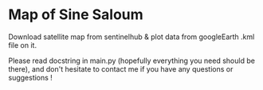 # Map of Sine Saloum
Download satellite map from sentinelhub &amp; plot data from googleEarth .kml file on it.

Please read docstring in main.py (hopefully everything you need should be there), and don't hesitate to contact me if you have any questions or suggestions !
